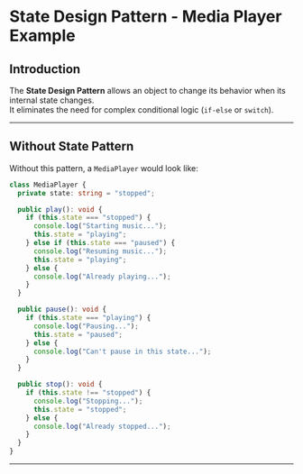 # State Design Pattern - Media Player Example

## Introduction
The **State Design Pattern** allows an object to change its behavior when its internal state changes.  
It eliminates the need for complex conditional logic (`if-else` or `switch`).

---

## Without State Pattern
Without this pattern, a `MediaPlayer` would look like:

```ts
class MediaPlayer {
  private state: string = "stopped";

  public play(): void {
    if (this.state === "stopped") {
      console.log("Starting music...");
      this.state = "playing";
    } else if (this.state === "paused") {
      console.log("Resuming music...");
      this.state = "playing";
    } else {
      console.log("Already playing...");
    }
  }

  public pause(): void {
    if (this.state === "playing") {
      console.log("Pausing...");
      this.state = "paused";
    } else {
      console.log("Can't pause in this state...");
    }
  }

  public stop(): void {
    if (this.state !== "stopped") {
      console.log("Stopping...");
      this.state = "stopped";
    } else {
      console.log("Already stopped...");
    }
  }
}
```

---

